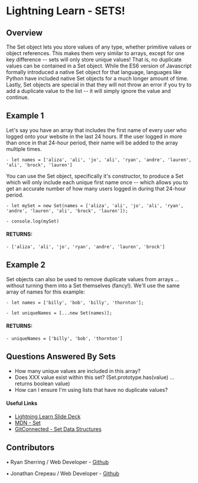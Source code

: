 # Lightning Learn - SETS!

## Overview
The Set object lets you store values of any type, whether primitive values or object references. This makes them very similar to arrays, except for one key difference -- sets will only store unique values! That is, no duplicate values can be contained in a Set object. While the ES6 version of Javascript formally introduced a native Set object for that language, languages like Python have included native Set objects for a much longer amount of time. Lastly, Set objects are special in that they will not throw an error if you try to add a duplicate value to the list -- it will simply ignore the value and continue.

## Example 1
Let's say you have an array that includes the first name of every user who logged onto your website in the last 24 hours. If the user logged in more than once in that 24-hour period, their name will be added to the array multiple times.

    - let names = ['aliza', 'ali', 'jo', 'ali', 'ryan', 'andre', 'lauren', 'ali', 'brock', 'lauren']

You can use the Set object, specifically it's constructor, to produce a Set which will only include each unique first name once -- which allows you to get an accurate number of how many users logged in during that 24-hour period.

    - let mySet = new Set(names = ['aliza', 'ali', 'jo', 'ali', 'ryan', 'andre', 'lauren', 'ali', 'brock', 'lauren']);

    - console.log(mySet)

#### RETURNS:
    - ['aliza', 'ali', 'jo', 'ryan', 'andre', 'lauren', 'brock']

## Example 2
Set objects can also be used to remove duplicate values from arrays ... without turning them into a Set themselves (fancy!). We'll use the same array of names for this example:

    - let names = ['billy', 'bob', 'billy', 'thornton'];
  
    - let uniqueNames = [...new Set(names)];

#### RETURNS:
    - uniqueNames = ['billy', 'bob', 'thornton']

## Questions Answered By Sets
- How many unique values are included in this array?
- Does XXX value exist within this set? (Set.prototype.has(value) ... returns boolean value)
- How can I ensure I'm using lists that have no duplicate values?

#### Useful Links
- [Lightning Learn Slide Deck](https://docs.google.com/presentation/d/1029Q6m10SFMnZgcl2ewJV4Bb2RAyjp6thsTs0skDS1M/edit?usp=sharing)
- [MDN - Set](https://developer.mozilla.org/en-US/docs/Web/JavaScript/Reference/Global_Objects/Set)
- [GitConnected - Set Data Structures](https://levelup.gitconnected.com/set-data-structure-in-javascript-62e65908a0e6)

## Contributors
• Ryan Sherring / Web Developer - [Github](https://github.com/ryansherring)

• Jonathan Crepeau / Web Developer - [Github](https://github.com/jonathan-crepeau)

